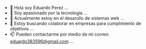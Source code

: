 - 👋  Hola soy Eduardo  Perez ...
- 👀  Soy apasionado por la tecnologia ... 
- 🌱  Actualmente estoy en el desarollo de sistemas web ...
- 💞️  Estoy buscando colaborar en empresas para cumplimiento de objetivos ...
- 📫  Pueden contactarme por medio de mi correo: eduardo383596@gmail.com ...

<!---
Changes
--->
